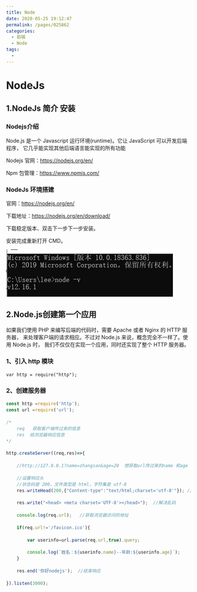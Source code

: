 ```yaml
---
title: Node
date: 2020-05-25 19:12:47
permalink: /pages/025862
categories: 
  - 前端
  - Node
tags: 
  - 
---
```

# NodeJs

## 1.NodeJs 简介 安装

### Nodejs介绍

Node.js 是一个 Javascript 运行环境(runtime)。它让 JavaScript 可以开发后端程序， 它几乎能实现其他后端语言能实现的所有功能

Nodejs 官网：https://nodejs.org/en/ 

Npm 包管理：https://www.npmjs.com/

### NodeJs 环境搭建

官网：https://nodejs.org/en/ 

下载地址：https://nodejs.org/en/download/ 

下载稳定版本、双击下一步下一步安装。 

安装完成重新打开 CMD。

![n21](../img/n21.png)

## 2.Node.js创建第一个应用

如果我们使用 PHP 来编写后端的代码时，需要 Apache 或者 Nginx 的 HTTP 服务器， 来处理客户端的请求相应。不过对 Node.js 来说，概念完全不一样了。使用 Node.js 时， 我们不仅仅在实现一个应用，同时还实现了整个 HTTP 服务器。

### 1、引入 **http** **模块**

`var http = require("http");`

### 2、创建服务器

```js
const http =require('http');
const url =require('url');

/*
    req   获取客户端传过来的信息
    res  给浏览器响应信息
*/

http.createServer((req,res)=>{

    //http://127.0.0.1?name=zhangsan&age=20  想获取url传过来的name 和age

    //设置响应头
    //状态码是 200，文件类型是 html，字符集是 utf-8
    res.writeHead(200,{"Content-type":"text/html;charset='utf-8'"}); //解决乱码

    res.write("<head> <meta charset='UTF-8'></head>");  //解决乱码    

    console.log(req.url);   //获取浏览器访问的地址

    if(req.url!='/favicon.ico'){

        var userinfo=url.parse(req.url,true).query;
        
        console.log(`姓名：${userinfo.name}--年龄:${userinfo.age}`);
    }

    res.end('你好nodejs');  //结束响应

}).listen(3000);
```

